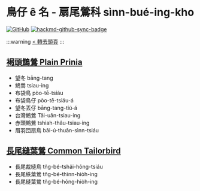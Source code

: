 # 鳥仔 ê 名 - 扇尾鶯科 sìnn-bué-ing-kho

[![GitHub](https://img.shields.io/badge/GitHub-black?logo=github)](https://github.com/siansiansu/tsiau-a-e-mia)
[![hackmd-github-sync-badge](https://hackmd.io/Oi3dk8W6TzqdZhXp3yeY1A/badge)](https://hackmd.io/Oi3dk8W6TzqdZhXp3yeY1A)

:::warning
[< 轉去頭頁](https://hackmd.io/@siansiansu/Hy4VzNvha)
:::

## [褐頭鷦鶯 Plain Prinia](https://ebird.org/species/plapri1)

- 望冬 bāng-tang
- 鷦鶯 tsiau-ing
- 布袋鳥 pòo-tē-tsiáu
- 布袋鳥仔 pòo-tē-tsiáu-á
- 望冬丟仔 bāng-tang-tiú-á
- 台灣鷦鶯 Tâi-uân-tsiau-ing
- 赤頭鷦鶯 tshiah-thâu-tsiau-ing
- 眉羽団扇鳥 bâi-ú-thuân-sìnn-tsiáu

## [長尾縫葉鶯 Common Tailorbird](https://ebird.org/species/comtai1)

- 長尾裁縫鳥 tn̂g-bé-tshâi-hông-tsiáu
- 長尾紩葉鶯 tn̂g-bé-thīnn-hio̍h-ing
- 長尾縫葉鶯 tn̂g-bé-hông-hio̍h-ing

